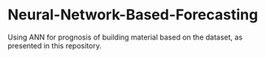 # Neural-Network-Based-Forecasting

Using ANN for prognosis of building material based on the dataset, as presented in this repository.
